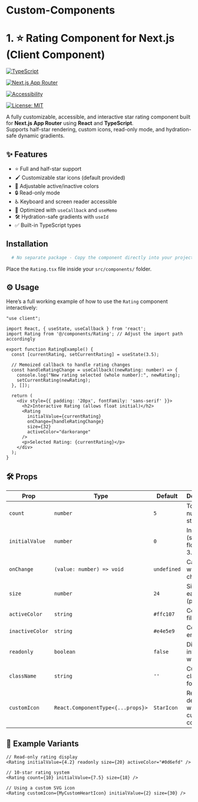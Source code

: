 # Custom-Components

# 1. ⭐ Rating Component for Next.js (Client Component)

[![TypeScript](https://img.shields.io/badge/Language-TypeScript-blue?style=flat-square)](https://www.typescriptlang.org/) 

[![Next.js App Router](https://img.shields.io/badge/Next.js-App%20Router-black?style=flat-square)](https://nextjs.org/docs/app)

[![Accessibility](https://img.shields.io/badge/Accessibility-Yes-green?style=flat-square)](https://developer.mozilla.org/en-US/docs/Web/Accessibility)

[![License: MIT](https://img.shields.io/badge/License-MIT-yellow.svg?style=flat-square)](https://opensource.org/licenses/MIT)

A fully customizable, accessible, and interactive star rating component built for **Next.js App Router** using **React** and **TypeScript**.  
Supports half-star rendering, custom icons, read-only mode, and hydration-safe dynamic gradients.

## ✨ Features

- ⭐ Full and half-star support
- 🖌️ Customizable star icons (default provided)
- 🎨 Adjustable active/inactive colors
- 🔒 Read-only mode
- ♿ Keyboard and screen reader accessible
- 🚀 Optimized with `useCallback` and `useMemo`
- 🛠️ Hydration-safe gradients with `useId`
- ✅ Built-in TypeScript types

## Installation

```bash
  # No separate package - Copy the component directly into your project
```

Place the ```Rating.tsx``` file inside your ```src/components/``` folder.
    
## ⚙️ Usage

Here’s a full working example of how to use the `Rating` component interactively:

```tsx
"use client";

import React, { useState, useCallback } from 'react';
import Rating from '@/components/Rating'; // Adjust the import path accordingly

export function RatingExample() {
  const [currentRating, setCurrentRating] = useState(3.5);

  // Memoized callback to handle rating changes
  const handleRatingChange = useCallback((newRating: number) => {
    console.log("New rating selected (whole number):", newRating);
    setCurrentRating(newRating);
  }, []);

  return (
    <div style={{ padding: '20px', fontFamily: 'sans-serif' }}>
      <h2>Interactive Rating (allows float initial)</h2>
      <Rating
        initialValue={currentRating}
        onChange={handleRatingChange}
        size={32}
        activeColor="darkorange"
      />
      <p>Selected Rating: {currentRating}</p>
    </div>
  );
}
```

## 🛠️ Props

|  Prop   |   Type   | Default |      Description      |
| ------- | -------  | ------- | --------------------- |
| `count` | `number` |   `5`   | Total number of stars |
| `initialValue` | `number` | `0` | Initial rating (supports floats like 3.5) |
| `onChange` | `(value: number) => void` | `undefined` | Callback when rating changes |
| `size` | `number` | `24` | Size of each star (pixels) |
| `activeColor` | `string` | `#ffc107` | Color of filled stars |
| `inactiveColor` | `string` | `#e4e5e9` | Color of empty stars |
| `readonly` | `boolean` | `false` | Disables interactions when true |
| `className` | `string` | `''` | Custom class name for styling |
| `customIcon` | `React.ComponentType<{...props}>` | `StarIcon` | Replace default star with a custom component |


## 🧩 Example Variants

```tsx
// Read-only rating display
<Rating initialValue={4.2} readonly size={20} activeColor="#0d6efd" />

// 10-star rating system
<Rating count={10} initialValue={7.5} size={18} />

// Using a custom SVG icon
<Rating customIcon={MyCustomHeartIcon} initialValue={2} size={30} />
